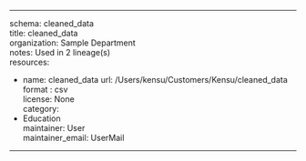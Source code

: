 


---  
schema: cleaned_data  
title: cleaned_data  
organization: Sample Department  
notes: Used in 2 lineage(s)  
resources:  
  - name: cleaned_data 
    url: /Users/kensu/Customers/Kensu/cleaned_data 
    format : csv  
license: None  
category:
  - Education  
maintainer: User  
maintainer_email: UserMail  
---